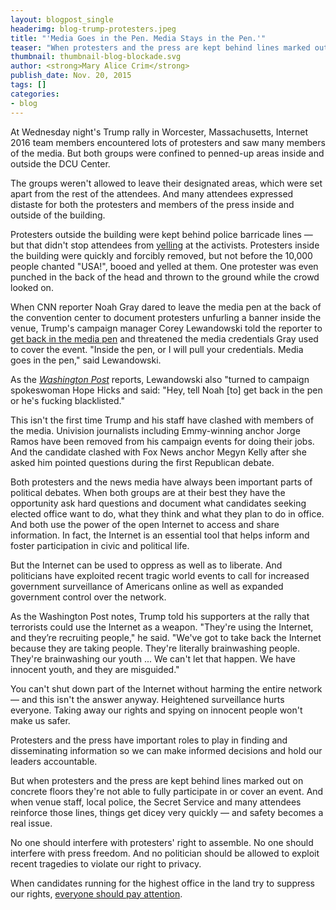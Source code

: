 ```yaml
---
layout: blogpost_single
headerimg: blog-trump-protesters.jpeg
title: "'Media Goes in the Pen. Media Stays in the Pen.'"
teaser: "When protesters and the press are kept behind lines marked out on concrete floors they're not able to fully participate in or cover an event."
thumbnail: thumbnail-blog-blockade.svg
author: <strong>Mary Alice Crim</strong>
publish_date: Nov. 20, 2015
tags: []
categories:
- blog
---
```

At Wednesday night's Trump rally in Worcester, Massachusetts, Internet 2016 team members encountered lots of protesters and saw many members of the media. But both groups were confined to penned-up areas inside and outside the DCU Center. 

The groups weren't allowed to leave their designated areas, which were set apart from the rest of the attendees. And many attendees expressed distaste for both the protesters and members of the press inside and outside of the building.

Protesters outside the building were kept behind police barricade lines — but that didn't stop attendees from [yelling](https://twitter.com/MaryAliceCrim/status/667427242734174208) at the activists. Protesters inside the building were quickly and forcibly removed, but not before the 10,000 people chanted "USA!", booed and yelled at them. One protester was even punched in the back of the head and thrown to the ground while the crowd looked on. 

When CNN reporter Noah Gray dared to leave the media pen at the back of the convention center to document protesters unfurling a banner inside the venue, Trump's campaign manager Corey Lewandowski told the reporter to [get back in the media pen](https://twitter.com/NoahGrayCNN/status/667182208231211008) and threatened the media credentials Gray used to cover the event. "Inside the pen, or I will pull your credentials. Media goes in the pen," said Lewandowski.

As the [<em>Washington Post</em>](https://www.washingtonpost.com/news/post-politics/wp/2015/11/18/nine-things-that-happened-during-donald-trumps-visit-to-worcester/) reports, Lewandowski also "turned to campaign spokeswoman Hope Hicks and said: "Hey, tell Noah [to] get back in the pen or he's fucking blacklisted." 

This isn't the first time Trump and his staff have clashed with members of the media. Univision journalists including Emmy-winning anchor Jorge Ramos have been removed from his campaign events for doing their jobs. And the candidate clashed with Fox News anchor Megyn Kelly after she asked him pointed questions during the first Republican debate. 

Both protesters and the news media have always been important parts of political debates. When both groups are at their best they have the opportunity ask hard questions and document what candidates seeking elected office want to do, what they think and what they plan to do in office. And both use the power of the open Internet to access and share information. In fact, the Internet is an essential tool that helps inform and foster participation in civic and political life. 

But the Internet can be used to oppress as well as to liberate. And politicians have exploited recent tragic world events to call for increased government surveillance of Americans online as well as expanded government control over the network.

As the Washington Post notes, Trump told his supporters at the rally that terrorists could use the Internet as a weapon. "They're using the Internet, and they’re recruiting people," he said. "We've got to take back the Internet because they are taking people. They're literally brainwashing people. They're brainwashing our youth ... We can't let that happen. We have innocent youth, and they are misguided." 

You can't shut down part of the Internet without harming the entire network — and this isn't the answer anyway. Heightened surveillance hurts everyone. Taking away our rights and spying on innocent people won't make us safer. 

Protesters and the press have important roles to play in finding and disseminating information so we can make informed decisions and hold our leaders accountable.

But when protesters and the press are kept behind lines marked out on concrete floors they're not able to fully participate in or cover an event. And when venue staff, local police, the Secret Service and many attendees reinforce those lines, things get dicey very quickly — and safety becomes a real issue.

No one should interfere with protesters' right to assemble. No one should interfere with press freedom. And no politician should be allowed to exploit recent tragedies to violate our right to privacy.

When candidates running for the highest office in the land try to suppress our rights, [everyone should pay attention](http://act.freepress.net/sign/internet_surveillance_tragedy/?source=blog). 
